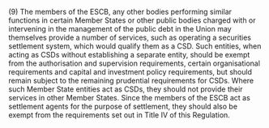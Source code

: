 (9) The members of the ESCB, any other bodies performing similar functions in certain Member States or other public bodies charged with or intervening in the management of the public debt in the Union may themselves provide a number of services, such as operating a securities settlement system, which would qualify them as a CSD. Such entities, when acting as CSDs without establishing a separate entity, should be exempt from the authorisation and supervision requirements, certain organisational requirements and capital and investment policy requirements, but should remain subject to the remaining prudential requirements for CSDs. Where such Member State entities act as CSDs, they should not provide their services in other Member States. Since the members of the ESCB act as settlement agents for the purpose of settlement, they should also be exempt from the requirements set out in Title IV of this Regulation.